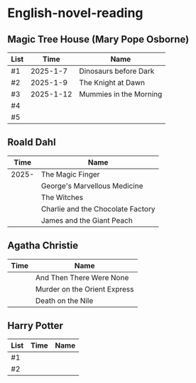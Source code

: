 # English-novel-reading


## Magic Tree House (Mary Pope Osborne)

| List| Time| Name|
|-----|-----|-----|
| #1| 2025-1-7| Dinosaurs before Dark|
| #2| 2025-1-9| The Knight at Dawn|
| #3| 2025-1-12| Mummies in the Morning|
| #4|||
| #5|||





## Roald Dahl

| Time| Name|
|-----|-----|
| 2025-| The Magic Finger|
|| George's Marvellous Medicine|
|| The Witches|
|| Charlie and the Chocolate Factory|
|| James and the Giant Peach|


## Agatha Christie

| Time| Name|
|-----|-----|
|| And Then There Were None|
|| Murder on the Orient Express|
|| Death on the Nile|


## Harry Potter

| List| Time| Name|
|-----|-----|-----|
| #1|||
| #2|||